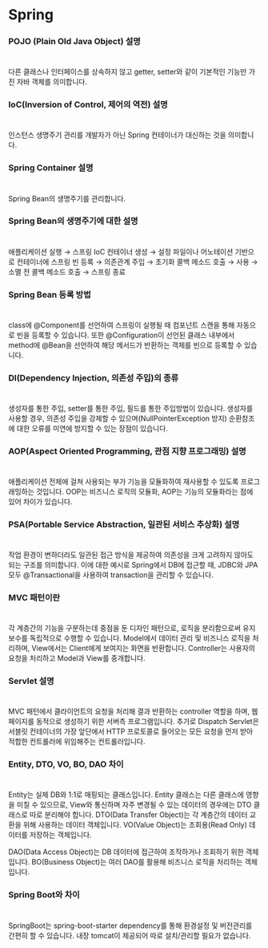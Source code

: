 # Spring

### POJO (Plain Old Java Object) 설명
#
다른 클래스나 인터페이스를 상속하지 않고 getter, setter와 같이 기본적인 기능만 가진 자바 객체를 의미합니다.

### IoC(Inversion of Control, 제어의 역전) 설명
#
인스턴스 생명주기 관리를 개발자가 아닌 Spring 컨테이너가 대신하는 것을 의미합니다.

### Spring Container 설명
#
Spring Bean의 생명주기를 관리합니다.

### Spring Bean의 생명주기에 대한 설명
#
애플리케이션 실행 → 스프링 IoC 컨테이너 생성 → 설정 파일이나 어노테이션 기반으로 컨테이너에 스프링 빈 등록 → 의존관계 주입 → 초기화 콜백 메소드 호출 → 사용 → 소멸 전 콜백 메소드 호출 → 스프링 종료

### Spring Bean 등록 방법
#
class에 @Component를 선언하여 스프링이 실행될 때 컴포넌트 스캔을 통해 자동으로 빈을 등록할 수 있습니다.
또한 @Configuration이 선언된 클래스 내부에서 method에 @Bean을 선언하여 해당 메서드가 반환하는 객체를 빈으로 등록할 수 있습니다.

### DI(Dependency Injection, 의존성 주입)의 종류
#
생성자를 통한 주입, setter를 통한 주입, 필드를 통한 주입방법이 있습니다.
생성자를 사용할 경우, 의존성 주입을 강제할 수 있으며(NullPointerException 방지) 순환참조에 대한 오류를 미연에 방지할 수 있는 장점이 있습니다.

### AOP(Aspect Oriented Programming, 관점 지향 프로그래밍) 설명
#
애플리케이션 전체에 걸쳐 사용되는 부가 기능을 모듈화하여 재사용할 수 있도록 프로그래밍하는 것입니다. OOP는 비즈니스 로직의 모듈화, AOP는 기능의 모듈화라는 점에 있어 차이가 있습니다.

### PSA(Portable Service Abstraction, 일관된 서비스 추상화) 설명
#
작업 환경이 변하더라도 일관된 접근 방식을 제공하여 의존성을 크게 고려하지 않아도 되는 구조를 의미합니다.
이에 대한 예시로 Spring에서 DB에 접근할 때, JDBC와 JPA 모두 @Transactional을 사용하여 transaction을 관리할 수 있습니다.

### MVC 패턴이란
#
각 계층간의 기능을 구분하는데 중점을 둔 디자인 패턴으로, 로직을 분리함으로써 유지보수를 독립적으로 수행할 수 있습니다.
Model에서 데이터 관리 및 비즈니스 로직을 처리하며, View에서는 Client에게 보여지는 화면을 반환합니다. Controller는 사용자의 요청을 처리하고 Model과 View를 중개합니다.

### Servlet 설명
#
MVC 패턴에서 클라이언트의 요청을 처리해 결과 반환하는 controller 역할을 하며, 웹 페이지를 동적으로 생성하기 위한 서버측 프로그램입니다.
추가로 Dispatch Servlet은 서블릿 컨테이너의 가장 앞단에서 HTTP 프로토콜로 들어오는 모든 요청을 먼저 받아 적합한 컨트롤러에 위임해주는 컨트롤러입니다.

### Entity, DTO, VO, BO, DAO 차이
#
Entity는 실제 DB와 1:1로 매핑되는 클래스입니다.
Entity 클래스는 다른 클래스에 영향을 미칠 수 있으므로, View와 통신하며 자주 변경될 수 있는 데이터의 경우에는 DTO 클래스로 따로 분리해야 합니다.
DTO(Data Transfer Object)는 각 계층간의 데이터 교환을 위해 사용하는 데이터 객체입니다.
VO(Value Object)는 조회용(Read Only) 데이터를 저장하는 객체입니다.

DAO(Data Access Object)는 DB 데이터에 접근하여 조작하거나 조회하기 위한 객체입니다.
BO(Business Object)는 여러 DAO를 활용해 비즈니스 로직을 처리하는 객체입니다.

### Spring Boot와 차이
#
SpringBoot는 spring-boot-starter dependency를 통해 환경설정 및 버전관리를 간편히 할 수 있습니다.
내장 tomcat이 제공되어 따로 설치/관리할 필요가 없습니다.
